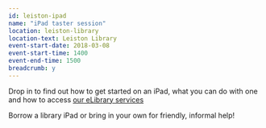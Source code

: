 ```yaml
---
id: leiston-ipad
name: "iPad taster session"
location: leiston-library
location-text: Leiston Library
event-start-date: 2018-03-08
event-start-time: 1400
event-end-time: 1500
breadcrumb: y
---
```


Drop in to find out how to get started on an iPad, what you can do with one and how to access [our eLibrary services](/elibrary/)

Borrow a library iPad or bring in your own for friendly, informal help!
